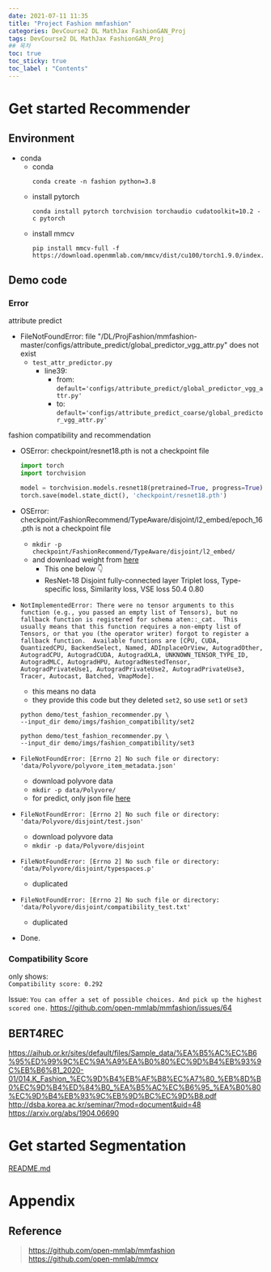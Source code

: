 ```yaml
---
date: 2021-07-11 11:35
title: "Project Fashion mmfashion"
categories: DevCourse2 DL MathJax FashionGAN_Proj
tags: DevCourse2 DL MathJax FashionGAN_Proj
## 목차
toc: true  
toc_sticky: true 
toc_label : "Contents"
---
```


# Get started Recommender
## Environment
- conda
    - conda
        ```
        conda create -n fashion python=3.8 
        ```
    - install pytorch
        ```
        conda install pytorch torchvision torchaudio cudatoolkit=10.2 -c pytorch
        ```
    - install mmcv
        ```
        pip install mmcv-full -f https://download.openmmlab.com/mmcv/dist/cu100/torch1.9.0/index.html
        ```

## Demo code
### Error
attribute predict
- FileNotFoundError: file "/DL/ProjFashion/mmfashion-master/configs/attribute_predict/global_predictor_vgg_attr.py" does not exist
    - `test_attr_predictor.py`
        - line39:
            - from: `default='configs/attribute_predict/global_predictor_vgg_attr.py'`
            - to: `default='configs/attribute_predict_coarse/global_predictor_vgg_attr.py'`

fashion compatibility and recommendation
- OSError: checkpoint/resnet18.pth is not a checkpoint file
    
    ```py
    import torch
    import torchvision

    model = torchvision.models.resnet18(pretrained=True, progress=True)
    torch.save(model.state_dict(), 'checkpoint/resnet18.pth')
    ```
- OSError: checkpoint/FashionRecommend/TypeAware/disjoint/l2_embed/epoch_16.pth is not a checkpoint file
    - `mkdir -p checkpoint/FashionRecommend/TypeAware/disjoint/l2_embed/`
    - and download weight from [here](https://github.com/open-mmlab/mmfashion/blob/master/docs/MODEL_ZOO.md)
        - This one below 👇
        - ResNet-18 	Disjoint 	fully-connected layer 	Triplet loss, Type-specific loss, Similarity loss, VSE loss 	50.4 	0.80
- `NotImplementedError: There were no tensor arguments to this function (e.g., you passed an empty list of Tensors), but no fallback function is registered for schema aten::_cat.  This usually means that this function requires a non-empty list of Tensors, or that you (the operator writer) forgot to register a fallback function.  Available functions are [CPU, CUDA, QuantizedCPU, BackendSelect, Named, ADInplaceOrView, AutogradOther, AutogradCPU, AutogradCUDA, AutogradXLA, UNKNOWN_TENSOR_TYPE_ID, AutogradMLC, AutogradHPU, AutogradNestedTensor, AutogradPrivateUse1, AutogradPrivateUse2, AutogradPrivateUse3, Tracer, Autocast, Batched, VmapMode].`
    - this means no data
    - they provide this code but they deleted `set2`, so use `set1` or `set3`
    ```
    python demo/test_fashion_recommender.py \
    --input_dir demo/imgs/fashion_compatibility/set2
    ```
    ```
    python demo/test_fashion_recommender.py \
    --input_dir demo/imgs/fashion_compatibility/set3
    ```

- `FileNotFoundError: [Errno 2] No such file or directory: 'data/Polyvore/polyvore_item_metadata.json'`
    - download polyvore data
    - `mkdir -p data/Polyvore/`
    - for predict, only json file [here](https://www.kaggle.com/dnepozitek/polyvore-outfits)
- `FileNotFoundError: [Errno 2] No such file or directory: 'data/Polyvore/disjoint/test.json'`
    - download polyvore data
    - `mkdir -p data/Polyvore/disjoint`
- `FileNotFoundError: [Errno 2] No such file or directory: 'data/Polyvore/disjoint/typespaces.p'`
    - duplicated
- `FileNotFoundError: [Errno 2] No such file or directory: 'data/Polyvore/disjoint/compatibility_test.txt'`
    - duplicated

- Done.

### Compatibility Score
only shows:  
`Compatibility score: 0.292`


Issue:
`You can offer a set of possible choices. And pick up the highest scored one.`
<https://github.com/open-mmlab/mmfashion/issues/64>




## BERT4REC
<https://aihub.or.kr/sites/default/files/Sample_data/%EA%B5%AC%EC%B6%95%ED%99%9C%EC%9A%A9%EA%B0%80%EC%9D%B4%EB%93%9C%EB%B6%81_2020-01/014.K_Fashion_%EC%9D%B4%EB%AF%B8%EC%A7%80_%EB%8D%B0%EC%9D%B4%ED%84%B0_%EA%B5%AC%EC%B6%95_%EA%B0%80%EC%9D%B4%EB%93%9C%EB%9D%BC%EC%9D%B8.pdf>  
<http://dsba.korea.ac.kr/seminar/?mod=document&uid=48>  
<https://arxiv.org/abs/1904.06690>  


# Get started Segmentation
[README.md](https://github.com/open-mmlab/mmfashion/tree/master/configs/fashion_parsing_segmentation)  





# Appendix
## Reference
> <https://github.com/open-mmlab/mmfashion>  
> <https://github.com/open-mmlab/mmcv>  

